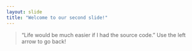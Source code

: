 ```yaml
---
layout: slide
title: "Welcome to our second slide!"
---
```

> “Life would be much easier if I had the source code.”
Use the left arrow to go back!
